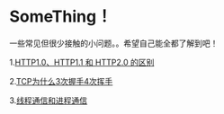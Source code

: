 # SomeThing！
一些常见但很少接触的小问题。。希望自己能全都了解到吧！

1.[HTTP1.0、HTTP1.1 和 HTTP2.0 的区别](https://github.com/AnHighway/SomeThing/blob/master/HTTP1.0%E3%80%81HTTP1.1%20%E5%92%8C%20HTTP2.0%20%E7%9A%84%E5%8C%BA%E5%88%AB)

2.[TCP为什么3次握手4次挥手](https://github.com/AnHighway/SomeThing/blob/master/TCP3%E6%AC%A1%E6%8F%A1%E6%89%8B4%E6%AC%A1%E6%8C%A5%E6%89%8B)

3.[线程通信和进程通信](https://github.com/AnHighway/SomeThing/blob/master/%E7%BA%BF%E7%A8%8B%E9%80%9A%E4%BF%A1%E4%B8%8E%E8%BF%9B%E7%A8%8B%E9%80%9A%E4%BF%A1%E7%9A%84%E5%8C%BA%E5%88%AB)
